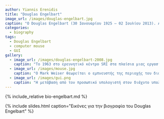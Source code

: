 ```yaml
---
author: Yiannis Erenidis
title: "Douglas Engelbart"
image_url: /images/douglas-engelbart.jpg
caption: "O Douglas Engelbart (30 Ιανουαρίου 1925 – 02 Ιουλίου 2013). Αμερικάνος μηχανικός και εφευρέτης. Τιμήθηκε με πολλά βραβεία όπως Turing Award, Lemelson-MIT Prize, National Medal of Technology κ.α.. Ξεκίνησε να εργάζεται την δεκαετία του 1950. Διακρίθηκε για τις πατέντες του  Graphical User Interface (GUI), groupware και computer mouse. Θεωρήθηκε ο πατέρας του ποντικιού των ηλεκτρονικών υπολογιστών."
categories:
  - biography
tags:
  - Douglas Engelbart
  - computer mouse
  - GUI
gallery:
  - image_url: /images/douglas-engelbart-2008.jpg
    caption: "Το 1963 στο ερευνητικό κέντρο SRI στα πλαίσια μιας εργασίας, ο Ντάγκλας Ένγκελμπαρτ μαζί με τον μηχανικό Μπριτ Ίνγκλις εφήυραν το ποντίκι. Αρχικά δεν έδωσε την πρέπουσα σημασία στην εφεύρεση του. Όμως, το 1968 το ποντίκι έγινε ένα από τα βασικά συστατικά του συστήματος oN-Line System (NLS) το οποίο επινοήθηκα από τον  Ένγκελμπαρτ. Η παπρουσίαση του συστήματος που έγινε στο SRI ονομάστηκε **Μητέρα όλων των επιδείξεων**."
  - image_url: /images/mouse.jpg
    caption: "Ο Mark Weiser θεωρείται ο εμπνευστής της περιοχής του διάχυτου υπολογισμού και κατασκεύασε τα πρώτα λειτουργικά πρωτότυπα για ένα οικοσύστημα συσκευών χρήστη, όπου η κάθε ξεχωριστή συσκευή διάδρασης συνδεόταν με τις άλλες για να προσφέρει την κατάλληλη πληροφορία στην κατάλληλη στιγμή και με όσο γίνεται μικρότερη συνειδητή εμπλοκή του χρήστη."
  - image_url: /images/gui.png
    caption: "Η μετάβαση από τον προσωπικό υπολογιστή στον διάχυτο υπολογισμό σημαίνει πως εκτός από πολλές συσκευές που επικοινωνούν μεταξύ τους έχουμε επιπλέον και την επικοινωνία με τις συσκευές των άλλων χρηστών, οπότε η μετάβαση έχει και έναν έντονο κοινωνικό χαρακτήρα."
---
```


{% include_relative bio-engelbart.md %}

{% include slides.html caption="Εικόνες για την βιογραφία του Douglas Engelbart" %}
